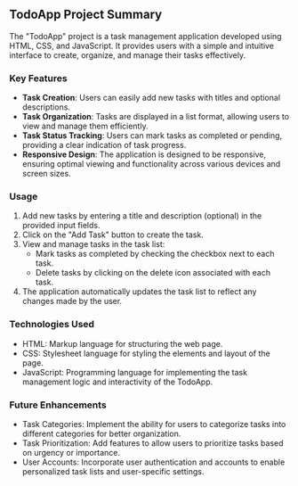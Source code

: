 ## TodoApp Project Summary

The "TodoApp" project is a task management application developed using HTML, CSS, and JavaScript. It provides users with a simple and intuitive interface to create, organize, and manage their tasks effectively.

### Key Features

- **Task Creation**: Users can easily add new tasks with titles and optional descriptions.
- **Task Organization**: Tasks are displayed in a list format, allowing users to view and manage them efficiently.
- **Task Status Tracking**: Users can mark tasks as completed or pending, providing a clear indication of task progress.
- **Responsive Design**: The application is designed to be responsive, ensuring optimal viewing and functionality across various devices and screen sizes.

### Usage

1. Add new tasks by entering a title and description (optional) in the provided input fields.
2. Click on the "Add Task" button to create the task.
3. View and manage tasks in the task list:
   - Mark tasks as completed by checking the checkbox next to each task.
   - Delete tasks by clicking on the delete icon associated with each task.
4. The application automatically updates the task list to reflect any changes made by the user.

### Technologies Used

- HTML: Markup language for structuring the web page.
- CSS: Stylesheet language for styling the elements and layout of the page.
- JavaScript: Programming language for implementing the task management logic and interactivity of the TodoApp.

### Future Enhancements

- Task Categories: Implement the ability for users to categorize tasks into different categories for better organization.
- Task Prioritization: Add features to allow users to prioritize tasks based on urgency or importance.
- User Accounts: Incorporate user authentication and accounts to enable personalized task lists and user-specific settings.
